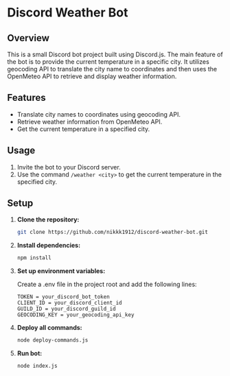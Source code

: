 # Discord Weather Bot

## Overview

This is a small Discord bot project built using Discord.js. 
The main feature of the bot is to provide the current temperature in a specific city.
It utilizes geocoding API to translate the city name to coordinates and then uses the OpenMeteo API to retrieve and display weather information.

## Features

- Translate city names to coordinates using geocoding API.
- Retrieve weather information from OpenMeteo API.
- Get the current temperature in a specified city.

## Usage

1. Invite the bot to your Discord server.
2. Use the command `/weather <city>` to get the current temperature in the specified city.

## Setup

1. **Clone the repository:**

   ```bash
   git clone https://github.com/nikkk1912/discord-weather-bot.git
   ```

2. **Install dependencies:**

   ```bash
   npm install
   ```

3. **Set up environment variables:**
  
   Create a .env file in the project root and add the following lines:
   ```
   TOKEN = your_discord_bot_token
   CLIENT_ID = your_discord_client_id
   GUILD_ID = your_discord_guild_id
   GEOCODING_KEY = your_geocoding_api_key
   ```

5. **Deploy all commands:**

   ```bash
   node deploy-commands.js
   ```

6. **Run bot:**

   ```bash
   node index.js
   ```
